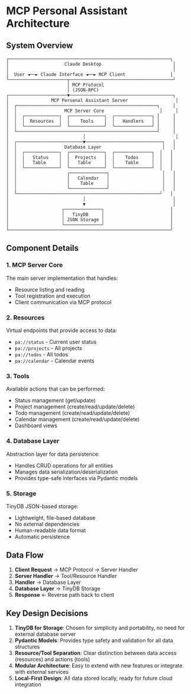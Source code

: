 # MCP Personal Assistant Architecture

## System Overview

```
┌─────────────────────────────────────────────────────────────┐
│                     Claude Desktop                           │
│                                                              │
│  User ◄──► Claude Interface ◄──► MCP Client                 │
└──────────────────────┬───────────────────────────────────────┘
                       │ MCP Protocol
                       │ (JSON-RPC)
┌──────────────────────▼───────────────────────────────────────┐
│                MCP Personal Assistant Server                  │
│  ┌─────────────────────────────────────────────────────┐     │
│  │                  MCP Server Core                     │     │
│  │  ┌─────────────┐  ┌─────────────┐  ┌──────────────┐ │     │
│  │  │  Resources  │  │    Tools    │  │   Handlers   │ │     │
│  │  └─────────────┘  └─────────────┘  └──────────────┘ │     │
│  └─────────────────────────────────────────────────────┘     │
│                            │                                  │
│  ┌─────────────────────────▼─────────────────────────────┐   │
│  │                  Database Layer                       │   │
│  │  ┌─────────────┐  ┌─────────────┐  ┌──────────────┐  │   │
│  │  │   Status    │  │  Projects   │  │    Todos     │  │   │
│  │  │   Table     │  │   Table     │  │    Table     │  │   │
│  │  └─────────────┘  └─────────────┘  └──────────────┘  │   │
│  │                   ┌──────────────┐                    │   │
│  │                   │   Calendar   │                    │   │
│  │                   │    Table     │                    │   │
│  │                   └──────────────┘                    │   │
│  └──────────────────────────────────────────────────────┘   │
│                            │                                 │
│                            ▼                                 │
│                    ┌──────────────┐                         │
│                    │   TinyDB     │                         │
│                    │ JSON Storage │                         │
│                    └──────────────┘                         │
└─────────────────────────────────────────────────────────────┘
```

## Component Details

### 1. MCP Server Core
The main server implementation that handles:
- Resource listing and reading
- Tool registration and execution
- Client communication via MCP protocol

### 2. Resources
Virtual endpoints that provide access to data:
- `pa://status` - Current user status
- `pa://projects` - All projects
- `pa://todos` - All todos
- `pa://calendar` - Calendar events

### 3. Tools
Available actions that can be performed:
- Status management (get/update)
- Project management (create/read/update/delete)
- Todo management (create/read/update/delete)
- Calendar management (create/read/update/delete)
- Dashboard views

### 4. Database Layer
Abstraction layer for data persistence:
- Handles CRUD operations for all entities
- Manages data serialization/deserialization
- Provides type-safe interfaces via Pydantic models

### 5. Storage
TinyDB JSON-based storage:
- Lightweight, file-based database
- No external dependencies
- Human-readable data format
- Automatic persistence

## Data Flow

1. **Client Request** → MCP Protocol → Server Handler
2. **Server Handler** → Tool/Resource Handler
3. **Handler** → Database Layer
4. **Database Layer** → TinyDB Storage
5. **Response** ← Reverse path back to client

## Key Design Decisions

1. **TinyDB for Storage**: Chosen for simplicity and portability, no need for external database server
2. **Pydantic Models**: Provides type safety and validation for all data structures
3. **Resource/Tool Separation**: Clear distinction between data access (resources) and actions (tools)
4. **Modular Architecture**: Easy to extend with new features or integrate with external services
5. **Local-First Design**: All data stored locally, ready for future cloud integration
